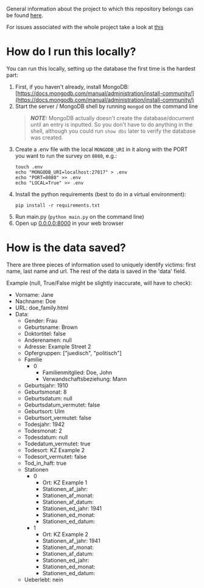 General information about the project to which this repository belongs can be found [here](https://pad.correlaid.org/zHZbVjb4TS6Vntt4XpnrBA?both).

For issues associated with the whole project take a look at [this](https://github.com/orgs/CorrelAid/projects/10)

# How do I run this locally?

You can run this locally, setting up the database the first time is the hardest part:

1. First, if you haven't already, install MongoDB: [https://docs.mongodb.com/manual/administration/install-community/](https://docs.mongodb.com/manual/administration/install-community/)
2. Start the server / MongoDB shell by running `mongod` on the command line
    > **_NOTE:_**  MongoDB actually doesn't create the database/document until an entry is inputted. So you don't have to do anything in the shell, although you could run `show dbs` later to verify the database was created.
3. Create a .env file with the local `MONGODB_URI` in it along with the PORT you want to run the survey on `8080`, e.g.:
    ```
    touch .env
    echo "MONGODB_URI=localhost:27017" > .env
    echo "PORT=8080" >> .env
    echo "LOCAL=True" >> .env
    ```
4. Install the python requirements (best to do in a virtual environment):
    ```
    pip install -r requirements.txt
    ```
5. Run main.py (`python main.py` on the command line)
6. Open up [0.0.0.0:8000](0.0.0.0:8080) in your web browser

# How is the data saved?

There are three pieces of information used to uniquely identify victims: first name, last name and url.
The rest of the data is saved in the 'data' field.

Example (null, True/False might be slightly inaccurate, will have to check):

   - Vorname: Jane
   - Nachname: Doe
   - URL: doe_family.html
   - Data:
       * Gender: Frau
       * Geburtsname: Brown
       * Doktortitel: false
       * Anderenamen: null
       * Adresse: Example Street 2
       * Opfergruppen: ["juedisch", "politisch"] 
       * Familie
           * 0
              * Familienmitglied: Doe, John
              * Verwandschaftsbeziehung: Mann
       * Geburtsjahr: 1910
       * Geburtsmonat: 8
       * Geburtsdatum: null
       * Geburtsdatum_vermutet: false
       * Geburtsort: Ulm
       * Geburtsort_vermutet: false
       * Todesjahr: 1942
       * Todesmonat: 2
       * Todesdatum: null
       * Todedatum_vermutet: true
       * Todesort: KZ Example 2
       * Todesort_vermutet: false
       * Tod_in_haft: true
       * Stationen
            * 0
                * Ort: KZ Example 1
                * Stationen_af_jahr: 
                * Stationen_af_monat: 
                * Stationen_af_datum: 
                * Stationen_ed_jahr: 1941
                * Stationen_ed_monat: 
                * Stationen_ed_datum: 
            * 1
                * Ort: KZ Example 2
                * Stationen_af_jahr: 1941
                * Stationen_af_monat: 
                * Stationen_af_datum: 
                * Stationen_ed_jahr: 
                * Stationen_ed_monat: 
                * Stationen_ed_datum: 
       * Ueberlebt: nein
       
       
   
